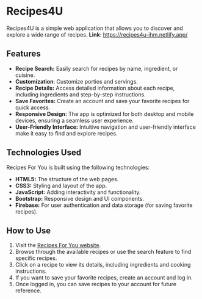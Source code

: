 # Recipes4U

Recipes4U is a simple web application that allows you to discover and explore a wide range of recipes. 
**Link**: https://recipes4u-ihm.netlify.app/

## Features

- **Recipe Search:** Easily search for recipes by name, ingredient, or cuisine.
- **Customization**: Customize portios and servings.
- **Recipe Details:** Access detailed information about each recipe, including ingredients and step-by-step instructions.
- **Save Favorites:** Create an account and save your favorite recipes for quick access.
- **Responsive Design:** The app is optimized for both desktop and mobile devices, ensuring a seamless user experience.
- **User-Friendly Interface:** Intuitive navigation and user-friendly interface make it easy to find and explore recipes.

## Technologies Used

Recipes For You is built using the following technologies:

- **HTML5:** The structure of the web pages.
- **CSS3:** Styling and layout of the app.
- **JavaScript:** Adding interactivity and functionality.
- **Bootstrap:** Responsive design and UI components.
- **Firebase:** For user authentication and data storage (for saving favorite recipes).

## How to Use

1. Visit the [Recipes For You website](https://your-recipes-app-url.com).
2. Browse through the available recipes or use the search feature to find specific recipes.
3. Click on a recipe to view its details, including ingredients and cooking instructions.
4. If you want to save your favorite recipes, create an account and log in.
5. Once logged in, you can save recipes to your account for future reference.
